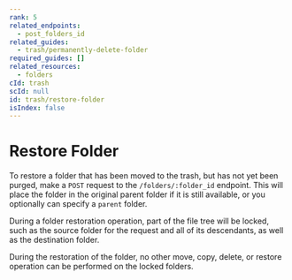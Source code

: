 ```yaml
---
rank: 5
related_endpoints:
  - post_folders_id
related_guides:
  - trash/permanently-delete-folder
required_guides: []
related_resources:
  - folders
cId: trash
scId: null
id: trash/restore-folder
isIndex: false
---
```

# Restore Folder

To restore a folder that has been moved to the trash, but has not yet been
purged, make a `POST` request to the `/folders/:folder_id` endpoint. This will
place the folder in the original parent folder if it is still available, or you
optionally can specify a `parent` folder.

<Samples id="post_folders_id">

</Samples>

<Message>

During a folder restoration operation, part of the file tree will be locked,
such as the source folder for the request and all of its descendants, as
well as the destination folder.

During the restoration of the folder, no other move, copy, delete, or
restore operation can be performed on the locked folders.

</Message>
